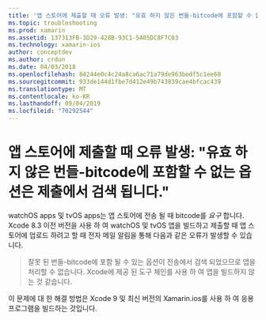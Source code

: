 ```yaml
---
title: '앱 스토어에 제출할 때 오류 발생: "유효 하지 않은 번들-bitcode에 포함할 수 없는 옵션은 제출에서 검색 됩니다."'
ms.topic: troubleshooting
ms.prod: xamarin
ms.assetid: 137313FB-3D29-428B-93C1-5A05DC8F7C03
ms.technology: xamarin-ios
author: conceptdev
ms.author: crdun
ms.date: 04/03/2018
ms.openlocfilehash: 84244e0c4c24a8ca6ac71a79de963bedf5c1ee68
ms.sourcegitcommit: 933de144d1fbe7d412e49b743839cae4bfcac439
ms.translationtype: MT
ms.contentlocale: ko-KR
ms.lasthandoff: 09/04/2019
ms.locfileid: "70292544"
---
```

# <a name="error-when-submitting-to-app-store-invalid-bundle---options-not-allowed-to-be-embedded-in-bitcode-are-detected-in-the-submission"></a>앱 스토어에 제출할 때 오류 발생: "유효 하지 않은 번들-bitcode에 포함할 수 없는 옵션은 제출에서 검색 됩니다."

watchOS apps 및 tvOS apps는 앱 스토어에 전송 될 때 bitcode를 _요구_ 합니다. Xcode 8.3 이전 버전을 사용 하 여 watchOS 및 tvOS 앱을 빌드하고 제출할 때 앱 스토어에 업로드 하려고 할 때 전자 메일 알림을 통해 다음과 같은 오류가 발생할 수 있습니다.

>잘못 된 번들-bitcode에 포함 될 수 있는 옵션이 전송에서 검색 되었으므로 앱을 처리할 수 없습니다. Xcode에 제공 된 도구 체인를 사용 하 여 앱을 빌드하지 않는 것 같습니다.

이 문제에 대 한 해결 방법은 Xcode 9 및 최신 버전의 Xamarin.ios를 사용 하 여 응용 프로그램을 빌드하는 것입니다.
